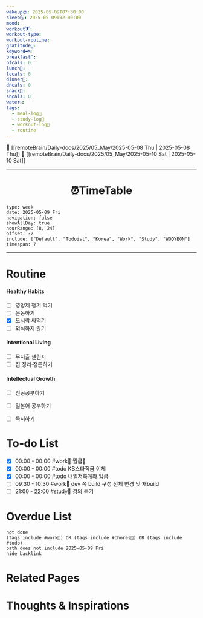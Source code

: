 ```yaml
---
wakeup🌞: 2025-05-09T07:30:00
sleep🌜: 2025-05-09T02:00:00
mood: 
workout🏋️: 
workout-type: 
workout-routine: 
gratitude🙏: 
keyword🗝️: 
breakfast🍳: 
bfcals: 0
lunch🍚: 
lccals: 0
dinner🥗: 
dncals: 0
snack🍬: 
sncals: 0
water💧: 
tags:
  - meal-log📝
  - study-log📓
  - workout-log💪
  - routine
---
```


🔺 [[remoteBrain/Daily-docs/2025/05_May/2025-05-08 Thu | 2025-05-08 Thu]]
🔻 [[remoteBrain/Daily-docs/2025/05_May/2025-05-10 Sat | 2025-05-10 Sat]]
___
<h1> <center>⏰TimeTable </center> </h1>

```gEvent
type: week
date: 2025-05-09 Fri
navigation: false
showAllDay: true
hourRange: [8, 24]
offset: -2
include: ["Default", "Todoist", "Korea", "Work", "Study", "WOOYEON"]
timespan: 7
```

--- 


# Routine 

####  Healthy Habits
- [ ] 영양제 챙겨 먹기
- [ ] 운동하기
- [x] 도시락 싸먹기
- [ ] 외식하지 않기 

####  Intentional Living 
- [ ] 무지출 챌린지 
- [ ] 집 정리·정돈하기

#### Intellectual Growth
- [ ] 전공공부하기
- [ ] 일본어 공부하기
- [ ] 독서하기



# To-do List

- [x] 00:00 - 00:00 #work💼 월급💸
- [x] 00:00 - 00:00 #todo KB스타적금 이체
- [x] 00:00 - 00:00 #todo 내일저축계좌 입금
- [ ] 09:30 - 10:30 #work💼 dev 쪽 build 구성 전체 변경 및 재build
- [ ] 21:00 - 22:00 #study📓 강의 듣기

# Overdue List
```tasks
not done
(tags include #work💼) OR (tags include #chores🧺) OR (tags include #todo)
path does not include 2025-05-09 Fri
hide backlink
```

# Related Pages



# Thoughts & Inspirations

